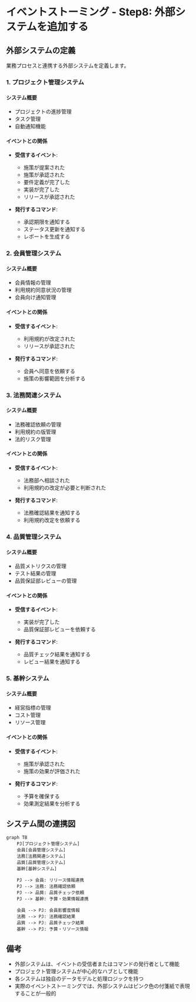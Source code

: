 # イベントストーミング - Step8: 外部システムを追加する

## 外部システムの定義
業務プロセスと連携する外部システムを定義します。

### 1. プロジェクト管理システム

#### システム概要
- プロジェクトの進捗管理
- タスク管理
- 自動通知機能

#### イベントとの関係
- **受信するイベント**:
  - 施策が提案された
  - 施策が承認された
  - 要件定義が完了した
  - 実装が完了した
  - リリースが承認された
  
- **発行するコマンド**:
  - 承認期限を通知する
  - ステータス更新を通知する
  - レポートを生成する

### 2. 会員管理システム

#### システム概要
- 会員情報の管理
- 利用規約同意状況の管理
- 会員向け通知管理

#### イベントとの関係
- **受信するイベント**:
  - 利用規約が改定された
  - リリースが承認された
  
- **発行するコマンド**:
  - 会員へ同意を依頼する
  - 施策の影響範囲を分析する

### 3. 法務関連システム

#### システム概要
- 法務確認依頼の管理
- 利用規約の版管理
- 法的リスク管理

#### イベントとの関係
- **受信するイベント**:
  - 法務部へ相談された
  - 利用規約の改定が必要と判断された
  
- **発行するコマンド**:
  - 法務確認結果を通知する
  - 利用規約改定を依頼する

### 4. 品質管理システム

#### システム概要
- 品質メトリクスの管理
- テスト結果の管理
- 品質保証部レビューの管理

#### イベントとの関係
- **受信するイベント**:
  - 実装が完了した
  - 品質保証部レビューを依頼する
  
- **発行するコマンド**:
  - 品質チェック結果を通知する
  - レビュー結果を通知する

### 5. 基幹システム

#### システム概要
- 経営指標の管理
- コスト管理
- リソース管理

#### イベントとの関係
- **受信するイベント**:
  - 施策が承認された
  - 施策の効果が評価された
  
- **発行するコマンド**:
  - 予算を確保する
  - 効果測定結果を分析する

## システム間の連携図
```mermaid
graph TB
    PJ[プロジェクト管理システム]
    会員[会員管理システム]
    法務[法務関連システム]
    品質[品質管理システム]
    基幹[基幹システム]

    PJ --> 会員: リリース情報連携
    PJ --> 法務: 法務確認依頼
    PJ --> 品質: 品質チェック依頼
    PJ --> 基幹: 予算・効果情報連携
    
    会員 --> PJ: 会員影響度情報
    法務 --> PJ: 法務確認結果
    品質 --> PJ: 品質チェック結果
    基幹 --> PJ: 予算・リソース情報
```

## 備考
- 外部システムは、イベントの受信者またはコマンドの発行者として機能
- プロジェクト管理システムが中心的なハブとして機能
- 各システムは独自のデータモデルと処理ロジックを持つ
- 実際のイベントストーミングでは、外部システムはピンク色の付箋紙で表現することが一般的
